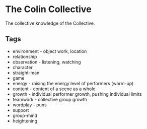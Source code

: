 # The Colin Collective

The collective knowledge of the Collective.

## Tags

* environment - object work, location
* relationship
* observation - listening, watching
* character
* straight-man
* game
* energy - raising the energy level of performers (warm-up)
* content - content of a scene as a whole
* growth - individual performer growth, pushing individual limits
* teamwork - collective group growth
* wordplay - puns
* support
* group-mind
* heightening

